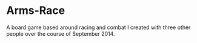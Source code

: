 # Arms-Race
A board game based around racing and combat I created with three other people over the course of September 2014.
